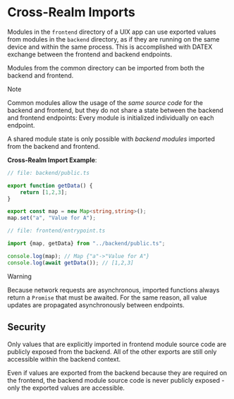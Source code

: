 # Cross-Realm Imports

Modules in the `frontend` directory of a UIX app can use exported values from modules in the `backend` directory, as if they are running on the same device and within the same process. 
This is accomplished with DATEX exchange between the frontend and backend endpoints.

Modules from the common directory can be imported from both the backend and frontend.
> [!NOTE]
> Common modules allow the usage of the *same source code* for the backend and frontend, but they do not share a state between the backend and frontend endpoints: Every module is initialized individually on each endpoint.
>
> A shared module state is only possible with *backend modules* imported from the backend and frontend.

**Cross-Realm Import Example**:

```typescript
// file: backend/public.ts

export function getData() {
    return [1,2,3];
}

export const map = new Map<string,string>();
map.set("a", "Value for A");
```

```typescript
// file: frontend/entrypoint.ts

import {map, getData} from "../backend/public.ts";

console.log(map); // Map {"a"->"Value for A"}
console.log(await getData()); // [1,2,3]
```


> [!WARNING]
> Because network requests are asynchronous, imported functions always return a `Promise` that must be awaited.
> For the same reason, all value updates are propagated asynchronously between endpoints.

## Security

Only values that are explicitly imported in frontend module source code are publicly exposed from the backend.
All of the other exports are still only accessible within the backend context.

Even if values are exported from the backend because they are required on the frontend, the backend module source
code is never publicly exposed - only the exported values are accessible.
